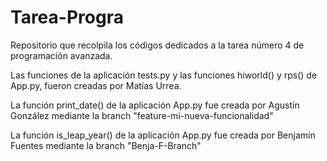 # Tarea-Progra
Repositorio que recolpila los códigos dedicados a la tarea número 4 de programación avanzada.


Las funciones de la aplicación tests.py y las funciones hiworld() y rps() de App.py, fueron creadas por Matías Urrea.

La función print_date() de la aplicación App.py fue creada por Agustín González mediante la branch "feature-mi-nueva-funcionalidad"

La función is_leap_year() de la aplicación App.py fue creada por Benjamín Fuentes mediante la branch "Benja-F-Branch"

